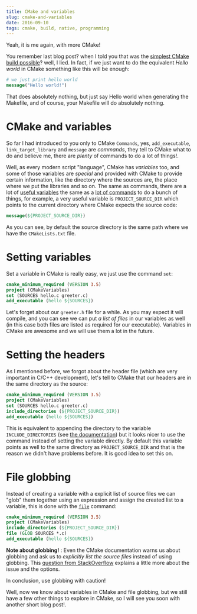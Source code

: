 ```yaml
---
title: CMake and variables
slug: cmake-and-variables
date: 2016-09-10
tags: cmake, build, native, programming
---
```


Yeah, it is me again, with more CMake!

You remember last blog post? when I told you that was the [simplest CMake build possible]()? well, I lied. In fact, if we just want to do the equivalent _Hello world_ in CMake something like this will be enough:

```cmake
# we just print hello world
message("Hello world!")
```

That does absolutely nothing, but just say Hello world when generating the Makefile, and of course, your Makefile will do absolutely nothing.

# CMake and variables

So far I had introduced to you only to CMake `Commands`, yes, `add_executable`, `link_target_library` and `message` are _commands_, they tell to CMake what to do and believe me, there are _plenty_ of commands to do a lot of things!.

Well, as every modern script "language", CMake has _variables_ too, and some of those variables are _special_ and provided with CMake to provide certain information, like the directory where the sources are, the place where we put the libraries and so on. The same as commands, there are a lot of [useful variables](https://cmake.org/Wiki/CMake_Useful_Variables) the same as a [lot of commands](https://cmake.org/cmake/help/v3.6/manual/cmake-commands.7.html) to do a bunch of things, for example, a very useful variable is `PROJECT_SOURCE_DIR` which points to the current directory where CMake expects the source code:

```cmake
message(${PROJECT_SOURCE_DIR})
```

As you can see, by default the source directory is the same path where we have the `CMakeLists.txt` file.

# Setting variables

Set a variable in CMake is really easy, we just use the command `set`:

```cmake
cmake_minimum_required (VERSION 3.5)
project (CMakeVariables)
set (SOURCES hello.c greeter.c)
add_executable (hello ${SOURCES})
```

Let's forget about our `greeter.h` file for a while. As you may expect it will compile, and you can see we can put _a list of files_ in our variables as well (in this case both files are listed as required for our executable). Variables in CMake are awesome and we will use them a lot in the future.

# Setting the headers

As I mentioned before, we forgot about the header file (which are very important in C/C++ development), let's tell to CMake that our headers are in the same directory as the source:

```cmake
cmake_minimum_required (VERSION 3.5)
project (CMakeVariables)
set (SOURCES hello.c greeter.c)
include_directories (${PROJECT_SOURCE_DIR})
add_executable (hello ${SOURCES})
```

This is equivalent to appending the directory to the variable `INCLUDE_DIRECTORIES` (see [the documentation](https://cmake.org/cmake/help/v3.6/command/include_directories.html)) but it looks nicer to use the command instead of setting the variable directly. By default this variable points as well to the same directory as `PROJECT_SOURCE_DIR` and that is the reason we didn't have problems before. It is good idea to set this on.

# File globbing

Instead of creating a variable with a explicit list of source files we can "glob" them together using an expression and assign the created list to a variable, this is done with the [`file`](https://cmake.org/cmake/help/v3.6/command/file.html?highlight=glob#file) command:

```cmake
cmake_minimum_required (VERSION 3.5)
project (CMakeVariables)
include_directories (${PROJECT_SOURCE_DIR})
file (GLOB SOURCES *.c)
add_executable (hello ${SOURCES})
```

**Note about globbing!** : Even the CMake documentation warns us about globbing and ask us to _explicitly list the source files_ instead of using globbing. This [question from StackOverflow](http://stackoverflow.com/questions/1027247/best-way-to-specify-sourcefiles-in-cmake) explains a little more about the issue and the options.

In conclusion, use globbing with caution!

Well, now we know about variables in CMake and file globbing, but we still have a few other things to explore in CMake, so I will see you soon with another short blog post!.

